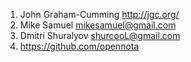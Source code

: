 
1. John Graham-Cumming http://jgc.org/
1. Mike Samuel mikesamuel@gmail.com
1. Dmitri Shuralyov shurcooL@gmail.com
1. https://github.com/opennota

